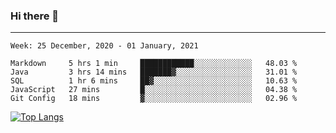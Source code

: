 ### Hi there 👋
---
<!--START_SECTION:waka-->
```text
Week: 25 December, 2020 - 01 January, 2021

Markdown     5 hrs 1 min     ████████████░░░░░░░░░░░░░   48.03 % 
Java         3 hrs 14 mins   ███████▓░░░░░░░░░░░░░░░░░   31.01 % 
SQL          1 hr 6 mins     ██▓░░░░░░░░░░░░░░░░░░░░░░   10.63 % 
JavaScript   27 mins         █░░░░░░░░░░░░░░░░░░░░░░░░   04.38 % 
Git Config   18 mins         ▓░░░░░░░░░░░░░░░░░░░░░░░░   02.96 % 
```
<!--END_SECTION:waka-->

[![Top Langs](https://github-readme-stats.vercel.app/api/top-langs/?username=HyunAh-iia&layout=compact)](https://github.com/anuraghazra/github-readme-stats)
<!--
**HyunAh-iia/HyunAh-iia** is a ✨ _special_ ✨ repository because its `README.md` (this file) appears on your GitHub profile.

Here are some ideas to get you started:

- 🔭 I’m currently working on ...
- 🌱 I’m currently learning ...
- 👯 I’m looking to collaborate on ...
- 🤔 I’m looking for help with ...
- 💬 Ask me about ...
- 📫 How to reach me: ...
- 😄 Pronouns: ...
- ⚡ Fun fact: ...
-->
